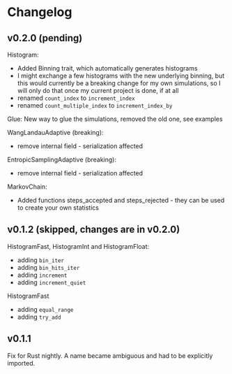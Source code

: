# Changelog


## v0.2.0 (pending)

Histogram:
* Added Binning trait, which automatically generates histograms
* I might exchange a few histograms with the new underlying binning,
but this would currently be a breaking change for my own simulations,
so I will only do that once my current project is done, if at all
 * renamed `count_index` to `increment_index`
 * renamed `count_multiple_index` to `increment_index_by`

Glue:
New way to glue the simulations, removed the old one, see examples

WangLandauAdaptive (breaking):
* remove internal field - serialization affected

EntropicSamplingAdaptive (breaking):
* remove internal field - serialization affected

MarkovChain:
* Added functions steps_accepted and steps_rejected - they can be used to create your own statistics 

## v0.1.2 (skipped, changes are in v0.2.0)

HistogramFast, HistogramInt and HistogramFloat:
* adding `bin_iter`
* adding `bin_hits_iter`
* adding `increment`
* adding `increment_quiet`

HistogramFast
* adding `equal_range`
* adding `try_add`

## v0.1.1

Fix for Rust nightly. A name became ambiguous and had to be explicitly imported. 
